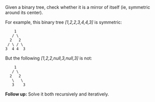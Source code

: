 Given a binary tree, check whether it is a mirror of itself (ie, symmetric around its center).

For example, this binary tree *[1,2,2,3,4,4,3]* is symmetric:
```
    1
   / \
  2   2
 / \ / \
3  4 4  3
```

But the following *[1,2,2,null,3,null,3]* is not:
```
    1
   / \
  2   2
   \   \
   3    3
```

**Follow up:** Solve it both recursively and iteratively.